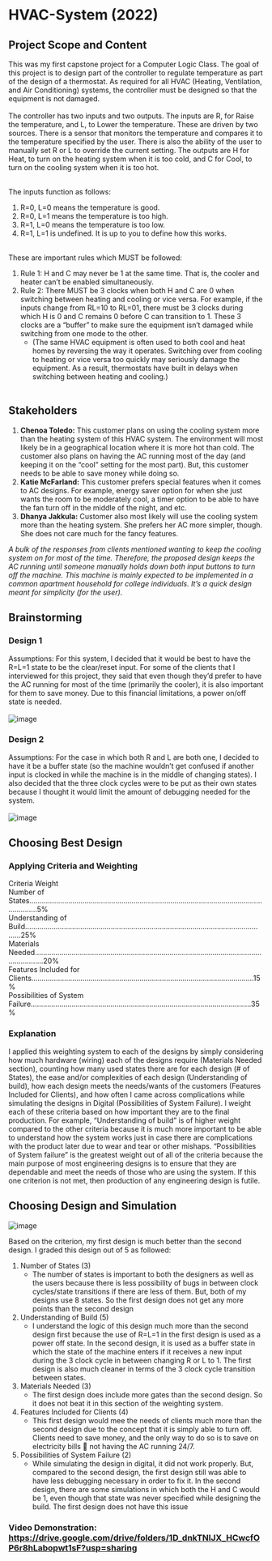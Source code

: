 # HVAC-System (2022)

## Project Scope and Content
This was my first capstone project for a Computer Logic Class. The goal of this project is to design part of the controller to regulate temperature as part of the design of a thermostat. As required for all HVAC (Heating, Ventilation, and Air Conditioning) systems, the controller must be designed so that the equipment is not damaged. </br> </br>
The controller has two inputs and two outputs. The inputs are R, for Raise the temperature, and L, to Lower the temperature. These are driven by two sources. There is a sensor that monitors the temperature and compares it to the temperature specified by the user. There is also the ability of the user to manually set R or L to override the current setting. The outputs are H for Heat, to turn on the heating system when it is too cold, and C for Cool, to turn on the cooling system when it is too hot. </br> </br>

The inputs function as follows:
1. R=0, L=0 means the temperature is good.
2. R=0, L=1 means the temperature is too high.
3. R=1, L=0 means the temperature is too low.
4. R=1, L=1 is undefined. It is up to you to define how this works. </br> </br>

These are important rules which MUST be followed:
1. Rule 1: H and C may never be 1 at the same time. That is, the cooler and heater can’t be enabled simultaneously.
2. Rule 2: There MUST be 3 clocks when both H and C are 0 when switching between heating and cooling or vice versa. For example, if the inputs change from RL=10 to RL=01, there must be 3 clocks during which H is 0 and C remains 0 before C can transition to 1. These 3 clocks are a “buffer” to make sure the equipment isn’t damaged while switching from one mode to the other.
   - (The same HVAC equipment is often used to both cool and heat homes by reversing the way it operates. Switching over from cooling to heating or vice versa too quickly may seriously damage the equipment. As a result, thermostats have built in delays when switching between heating and cooling.) </br> </br>

## Stakeholders
1. **Chenoa Toledo:** This customer plans on using the cooling system more than the heating system of this HVAC system. The environment will most likely be in a geographical location where it is more hot than cold. The customer also plans on having the AC running most of the day (and keeping it on the “cool” setting for the most part). But, this customer needs to be able to save money while doing so. 
2. **Katie McFarland:** This customer prefers special features when it comes to AC designs. For example, energy saver option for when she just wants the room to be moderately cool, a timer option to be able to have the fan turn off in the middle of the night, and etc.  
3. **Dhanya Jakkula:** Customer also most likely will use the cooling system more than the heating system. She prefers her AC more simpler, though. She does not care much for the fancy features. 

_A bulk of the responses from clients mentioned wanting to keep the cooling system on for most of the time. Therefore, the proposed design keeps the AC running until someone manually holds down both input buttons to turn off the machine. This machine is mainly expected to be implemented in a common apartment household for college individuals. It’s a quick design meant for simplicity (for the user)._

## Brainstorming 

### Design 1
Assumptions: For this system, I decided that it would be best to have the R=L=1 state to be the clear/reset input. For some of the clients that I interviewed for this project, they said that even though they’d prefer to have the AC running for most of the time (primarily the cooler), it is also important for them to save money. Due to this financial limitations, a power on/off state is needed. </br> </br>
![image](https://github.com/KayeJD/HVAC-System/assets/139111295/a9f3e39b-7209-49f5-88e7-67973d13238c)

### Design 2
Assumptions: For the case in which both R and L are both one, I decided to have it be a buffer state (so the machine wouldn’t get confused if another input is clocked in while the machine is in the middle of changing states). I also decided that the three clock cycles were to be put as their own states because I thought it would limit the amount of debugging needed for the system. </br> </br>
![image](https://github.com/KayeJD/HVAC-System/assets/139111295/efa4af60-db9d-4bf0-95a3-f2ea87c5802b)

## Choosing Best Design
### Applying Criteria and Weighting
Criteria 											Weight </br>
Number of States………………………………………………………………………………………………………………..5% </br>
Understanding of Build…………………………………………………………………………………………………………25% </br>
Materials Needed………………………………………………………………………………………………………………..20% </br>
Features Included for Clients……………………………………………………………………………………………….15% </br>
Possibilities of System Failure………………………………………………………………………………………..…….35% </br>

### Explanation
I applied this weighting system to each of the designs by simply considering how much hardware (wiring) each of the designs require (Materials Needed section), counting how many used states there are for each design (# of States), the ease and/or complexities of each design (Understanding of build), how each design meets the needs/wants of the customers (Features Included for Clients), and how often I came across complications while simulating the designs in Digital (Possibilities of System Failure). I weight each of these criteria based on how important they are to the final production. For example, “Understanding of build” is of higher weight compared to the other criteria because it is much more important to be able to understand how the system works just in case there are complications with the product later due to wear and tear or other mishaps. “Possibilities of System failure” is the greatest weight out of all of the criteria because the main purpose of most engineering designs is to ensure that they are dependable and meet the needs of those who are using the system. If this one criterion is not met, then production of any engineering design is futile. 

## Choosing Design and Simulation
![image](https://github.com/KayeJD/HVAC-System/assets/139111295/39f392e9-6117-489f-801d-a9882eeec75b)

Based on the criterion, my first design is much better than the second design. I graded this design out of 5 as followed: </br>
1. Number of States (3)
   - The number of states is important to both the designers as well as the users because there is less possibility of bugs in between clock cycles/state transitions if there are less of them. But, both of my designs use 8 states. So the first design does not get any more points than the second design
2. Understanding of Build (5)
   - I understand the logic of this design much more than the second design first because the use of R=L=1 in the first design is used as a power off state. In the second design, it is used as a buffer state in which the state of the machine enters if it receives a new input during the 3 clock cycle in between changing R or L to 1. The first design is also much cleaner in terms of the 3 clock cycle transition between states. 
3. Materials Needed (3)
   - The first design does include more gates than the second design. So it does not beat it in this section of the weighting system. 
5. Features Included for Clients (4)
   - This first design would mee the needs of clients much more than the second design due to the concept that it is simply able to turn off. Clients need to save money, and the only way to do so is to save on electricity bills  not having the AC running 24/7.
6. Possibilities of System Failure (2)
   - While simulating the design in digital, it did not work properly. But, compared to the second design, the first design still was able to have less debugging necessary in order to fix it. In the second design, there are some simulations in which both the H and C would be 1, even though that state was never specified while designing the build. The first design does not have this issue


### Video Demonstration: https://drive.google.com/drive/folders/1D_dnkTNlJX_HCwcfOP6r8hLabopwt1sF?usp=sharing 

